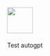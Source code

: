 # <img src="https://user-images.githubusercontent.com/26815443/220185580-50712c82-8267-4a61-aea4-afbd37679584.png" height="60" width="60" align="bottom">    
<a style="padding-bottom: 300">Test</a>
autogpt
